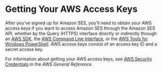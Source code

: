 # Getting Your AWS Access Keys<a name="get-aws-keys"></a>

After you've signed up for Amazon SES, you'll need to obtain your AWS access keys if you want to access Amazon SES through the Amazon SES API, whether by the Query \(HTTPS\) interface directly or indirectly through an [AWS SDK](https://aws.amazon.com/tools/), the [AWS Command Line Interface](https://aws.amazon.com/cli/), or the [AWS Tools for Windows PowerShell](https://aws.amazon.com/powershell/)\. AWS access keys consist of an access key ID and a secret access key\.

For information about getting your AWS access keys, see [ AWS Security Credentials](http://docs.aws.amazon.com/general/latest/gr/aws-security-credentials.html) in the *AWS General Reference*\.